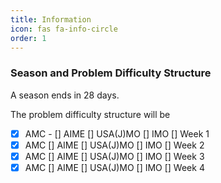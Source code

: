 ```yaml
---
title: Information 
icon: fas fa-info-circle
order: 1
---
```


### Season and Problem Difficulty Structure

A season ends in 28 days.

The problem difficulty structure will be
- [x] AMC - [] AIME [] USA(J)MO [] IMO  [] Week 1
- [x] AMC [] AIME [] USA(J)MO [] IMO  [] Week 2
- [x] AMC [] AIME [] USA(J)MO [] IMO  [] Week 3
- [x] AMC [] AIME [] USA(J)MO [] IMO  [] Week 4

